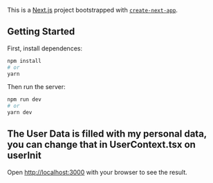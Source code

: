 This is a [Next.js](https://nextjs.org/) project bootstrapped with [`create-next-app`](https://github.com/vercel/next.js/tree/canary/packages/create-next-app).

## Getting Started

First, install dependences:

```bash
npm install
# or
yarn
```

Then run the server:

```bash
npm run dev
# or
yarn dev
```

## The User Data is filled with my personal data, you can change that in UserContext.tsx on userInit

Open [http://localhost:3000](http://localhost:3000) with your browser to see the result.
